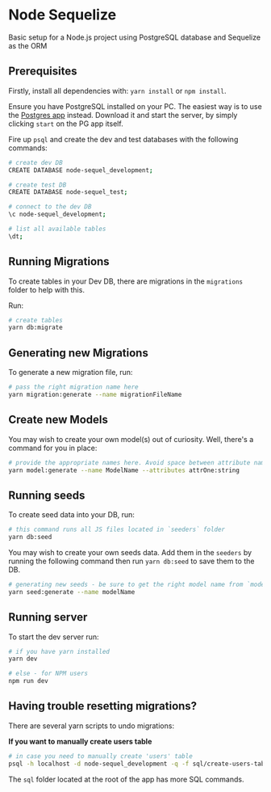 # Node Sequelize
Basic setup for a Node.js project using PostgreSQL database and Sequelize as the ORM

## Prerequisites
Firstly, install all dependencies with: `yarn install` or `npm install`.

Ensure you have PostgreSQL installed on your PC. The easiest way is to use the [Postgres app](https://postgresapp.com/) instead. Download it and start the server, by simply clicking `start` on the PG app itself.

Fire up `psql` and create the dev and test databases with the following commands:
```sh
# create dev DB
CREATE DATABASE node-sequel_development;

# create test DB
CREATE DATABASE node-sequel_test;

# connect to the dev DB
\c node-sequel_development;

# list all available tables
\dt;
```

## Running Migrations
To create tables in your Dev DB, there are migrations in the `migrations` folder to help with this.

Run:
```sh
# create tables
yarn db:migrate
```

## Generating new Migrations
To generate a new migration file, run:
```sh
# pass the right migration name here
yarn migration:generate --name migrationFileName
```

## Create new Models
You may wish to create your own model(s) out of curiosity. Well, there's a command for you in place:

```sh
# provide the appropriate names here. Avoid space between attribute names
yarn model:generate --name ModelName --attributes attrOne:string
```

## Running seeds
To create seed data into your DB, run:
```sh
# this command runs all JS files located in `seeders` folder
yarn db:seed
```

You may wish to create your own seeds data. Add them in the `seeders` by running the following command then run `yarn db:seed` to save them to the DB.
```sh
# generating new seeds - be sure to get the right model name from `models` folder
yarn seed:generate --name modelName
```

## Running server
To start the dev server run:
```sh
# if you have yarn installed
yarn dev

# else - for NPM users
npm run dev
```

## Having trouble resetting migrations?
There are several yarn scripts to undo migrations:

**If you want to manually create users table**

```sh
# in case you need to manually create 'users' table
psql -h localhost -d node-sequel_development -q -f sql/create-users-table.sql
```
The `sql` folder located at the root of the app has more SQL commands.
